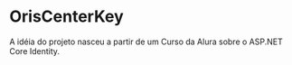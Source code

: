 # OrisCenterKey
A idéia do projeto nasceu a partir de um Curso da Alura sobre o ASP.NET Core Identity.
